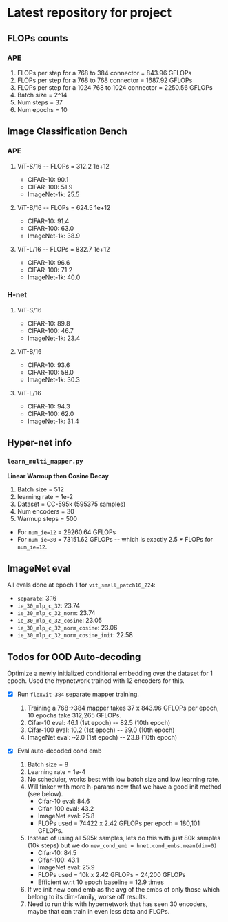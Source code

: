 # Latest repository for project

## FLOPs counts

### APE

1. FLOPs per step for a 768 to 384 connector = 843.96 GFLOPs
2. FLOPs per step for a 768 to 768 connector = 1687.92 GFLOPs
3. FLOPs per step for a 1024 768 to 1024 connector = 2250.56 GFLOPs
4. Batch size = 2^14
5. Num steps = 37
6. Num epochs = 10

## Image Classification Bench

### APE

1. ViT-S/16 -- FLOPs = 312.2 1e+12

    - CIFAR-10:     90.1  
    - CIFAR-100:    51.9
    - ImageNet-1k:  25.5

2. ViT-B/16 -- FLOPs = 624.5 1e+12

    - CIFAR-10:     91.4
    - CIFAR-100:    63.0
    - ImageNet-1k:  38.9

3. ViT-L/16 -- FLOPs = 832.7 1e+12

    - CIFAR-10:     96.6
    - CIFAR-100:    71.2
    - ImageNet-1k:  40.0

### H-net

1. ViT-S/16

    - CIFAR-10:     89.8
    - CIFAR-100:    46.7
    - ImageNet-1k:  23.4

2. ViT-B/16

    - CIFAR-10:     93.6
    - CIFAR-100:    58.0
    - ImageNet-1k:  30.3

3. ViT-L/16

    - CIFAR-10:     94.3
    - CIFAR-100:    62.0
    - ImageNet-1k:  31.4


## Hyper-net info

### `learn_multi_mapper.py`

**Linear Warmup then Cosine Decay**

1. Batch size = 512
2. learning rate = 1e-2
3. Dataset = CC-595k (595375 samples)
4. Num encoders = 30
5. Warmup steps = 500

- For `num_ie=12` = 29260.64 GFLOPs
- For `num_ie=30` = 73151.62 GFLOPs -- which is exactly 2.5 * FLOPs for `num_ie=12`.

## ImageNet eval

All evals done at epoch 1 for `vit_small_patch16_224`:

- `separate`: 3.16
- `ie_30_mlp_c_32`: 23.74
- `ie_30_mlp_c_32_norm`: 23.74
- `ie_30_mlp_c_32_cosine`: 23.05
- `ie_30_mlp_c_32_norm_cosine`: 23.06
- `ie_30_mlp_c_32_norm_cosine_init`: 22.58

## Todos for OOD Auto-decoding
Optimize a newly initialized conditional embedding over the dataset for 1 epoch. Used the hypnetwork trained with 12 encoders for this.

- [x] Run `flexvit-384` separate mapper training.
    1. Training a 768->384 mapper takes 37 x 843.96 GFLOPs per epoch, 10 epochs take 312,265 GFLOPs.
    2. Cifar-10 eval: 46.1 (1st epoch) -- 82.5 (10th epoch)
    3. Cifar-100 eval: 10.2 (1st epoch) -- 39.0 (10th epoch)
    4. ImageNet eval: ~2.0 (1st epoch) -- 23.8 (10th epoch)

- [x] Eval auto-decoded cond emb
    1. Batch size = 8
    2. Learning rate = 1e-4
    3. No scheduler, works best with low batch size and low learning rate.
    4. Will tinker with more h-params now that we have a good init method (see below).
        - Cifar-10 eval: 84.6
        - Cifar-100 eval: 43.2
        - ImageNet eval: 25.8
        - FLOPs used = 74422 x 2.42 GFLOPs per epoch = 180,101 GFLOPs.
    5. Instead of using all 595k samples, lets do this with just 80k samples (10k steps) but we do `new_cond_emb = hnet.cond_embs.mean(dim=0)`
        - Cifar-10: 84.5
        - Cifar-100: 43.1
        - ImageNet eval: 25.9
        - FLOPs used = 10k x 2.42 GFLOPs = 24,200 GFLOPs
        - Efficient w.r.t 10 epoch baseline = 12.9 times
    6. If we init new cond emb as the avg of the embs of only those which belong to its dim-family, worse off results.
    7. Need to run this with hypernetwork that has seen 30 encoders, maybe that can train in even less data and FLOPs.